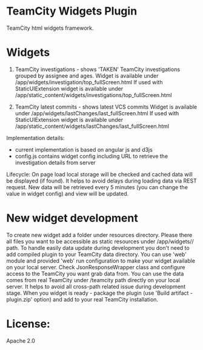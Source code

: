 TeamCity Widgets Plugin
=============================
TeamCity html widgets framework.

Widgets
=======
1. TeamCity investigations - shows 'TAKEN' TeamCity investigations grouped by assignee and ages.
Widget is available under <TeamCity context path>/app/widgets/investigation/top_fullScreen.html
If used with StaticUIExtension widget is available under <TeamCity context path>/app/static_content/widgets/investigations/top_fullScreen.html

2. TeamCity latest commits - shows latest VCS commits
Widget is available under <TeamCity context path>/app/widgets/lastChanges/last_fullScreen.html
If used with StaticUIExtension widget is available under <TeamCity context path>/app/static_content/widgets/lastChanges/last_fullScreen.html

Implementation details:
- current implementation is based on angular js and d3js
- config.js contains widget config including URL to retrieve the investigation details from server

Lifecycle:
On page load local storage will be checked and cached data will be displayed (if found). It helps to avoid delays during loading data via REST request.
New data will be retrieved every 5 minutes (you can change the value in widget config) and view will be updated.


New widget development
======================
To create new widget add a folder under resources directory. Please there all files you want to be accessible as static resources under
<TeamCity context path>/app/widgets/<new widget>/ path.
To handle easily data update during development you don't need to add compiled plugin to your TeamCity data directory. You can use 'web' module and provided 'web' run configuration to make your widget available on your local server.
Check JsonResponseWrapper class and configure access to the TeamCity you want grab data from. You can use the data comes from real TeamCity under /teamcity path directly on your local server. It helps to avoid all cross-path related issue during development stage.
When you widget is ready - package the plugin (use 'Build artifact - plugin.zip' option) and add to your real TeamCity installation.


License:
========
Apache 2.0
